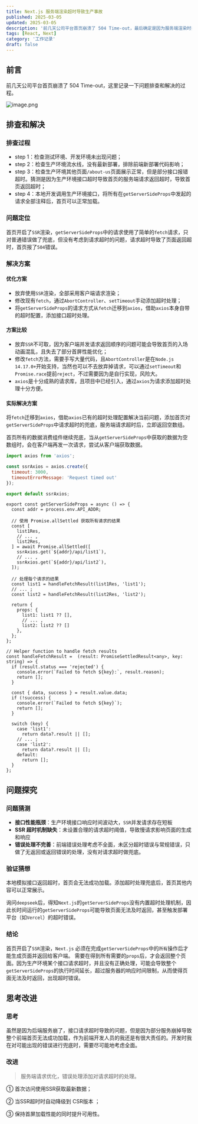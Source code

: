 ```yaml
---
title: Next.js 服务端渲染超时导致生产事故
published: 2025-03-05
updated: 2025-03-05
description: '前几天公司平台首页崩溃了 504 Time-out，最后确定是因为服务端渲染时接口请求超时导致页面返回超时。这里记录一下问题排查和解决的过程。'
tags: [React, Next]
category: '工作记录'
draft: false 
---
```



## 前言

前几天公司平台首页崩溃了 504 Time-out，这里记录一下问题排查和解决的过程。

![image.png](https://p0-xtjj-private.juejin.cn/tos-cn-i-73owjymdk6/637736f484584f628b3a940ec0a06f8c~tplv-73owjymdk6-jj-mark-v1:0:0:0:0:5o6Y6YeR5oqA5pyv56S-5Yy6IEAg6auY6aG55LiN6L-H5LiN5pS55ZCN:q75.awebp?policy=eyJ2bSI6MywidWlkIjoiNDMzMjU0NTk3MDgyMDg2MSJ9&rk3s=f64ab15b&x-orig-authkey=f32326d3454f2ac7e96d3d06cdbb035152127018&x-orig-expires=1745228181&x-orig-sign=5e8XdPkvHoWGHLR6FH7mb9fQo4U%3D)

## 排查和解决

### 排查过程

*   step 1：检查测试环境、开发环境未出现问题；
*   step 2：检查生产环境流水线，没有最新部署，排除前端新部署代码影响；
*   step 3：检查生产环境其他页面`/about-us`页面展示正常，但是部分接口报错超时。猜测是因为生产环境接口超时导致首页的服务端请求返回超时，导致首页返回超时；
*   step 4：本地开发调用生产环境接口，将所有在`getServerSideProps`中发起的请求全部注释后，首页可以正常加载。

### 问题定位

首页开启了`SSR`渲染，`getServerSideProps`中的请求使用了简单的`fetch`请求，只对普通错误做了兜底，但没有考虑到请求超时的问题，请求超时导致了页面返回超时，首页报了`504`错误。

### 解决方案

#### 优化方案

*   放弃使用`SSR`渲染，全部采用客户端请求渲染；
*   修改现有`fetch`，通过`AbortController`、`setTimeout`手动添加超时处理；
*   将`getServerSideProps`的请求方式从`fetch`迁移到`axios`，借助`axios`本身自带的超时配置，添加接口超时处理。

#### 方案比较

*   放弃`SSR`不可取，因为客户端并发请求返回顺序的问题可能会导致首页的入场动画混乱，且失去了部分首屏性能优化；
*   修改`fetch`方法，需要手写大量代码，且`AbortController`是在`Node.js 14.17.0+`开始支持，当然也可以不去放弃掉请求，可以通过`setTimeout`和`Promise.race`提前`reject`，不过需要因为是自行实现，风险大。
*   `axios`是十分成熟的请求库，且项目中已经引入，通过`axios`为请求添加超时处理十分方便。

#### 实际解决方案

将`fetch`迁移到`axios`，借助`axios`已有的超时处理配置解决当前问题，添加首页对`getServerSideProps`中请求超时的兜底，服务端请求超时后，立即返回空数组。

首页所有的数据消费组件继续兜底，当从`getServerSideProps`中获取的数据为空数组时，会在客户端再发一次请求，尝试从客户端获取数据。

```js
import axios from 'axios';

const ssrAxios = axios.create({
  timeout: 3000,
  timeoutErrorMessage: 'Request timed out'
});

export default ssrAxios;
```

```tsx
export const getServerSideProps = async () => {
  const addr = process.env.API_ADDR;

  // 使用 Promise.allSettled 获取所有请求的结果
  const [
    list1Res,
    // ... ,
    list2Res,
  ] = await Promise.allSettled([
    ssrAxios.get(`${addr}/api/list1`),
    // ... ,
    ssrAxios.get(`${addr}/api/list2`),
  ]);

  // 处理每个请求的结果
  const list1 = handleFetchResult(list1Res, 'list1');
  // ... ;
  const list2 = handleFetchResult(list2Res, 'list2');

  return {
    props: {
      list1: list1 ?? [],
      // ... ,
      list2: list2 ?? []
    },
  };
};

// Helper function to handle fetch results
const handleFetchResult =  (result: PromiseSettledResult<any>, key: string) => {
  if (result.status === 'rejected') {
    console.error(`Failed to fetch ${key}:`, result.reason);
    return [];
  }

  const { data, success } = result.value.data;
  if (!success) {
    console.error(`Failed to fetch ${key}`);
    return [];
  }

  switch (key) {
    case 'list1':
      return data?.result || [];
	// ... ;
    case 'list2':
      return data?.result || [];
    default:
      return [];
  }
};
```

## 问题探究

### 问题猜测

*   **接口性能瓶颈**：生产环境接口响应时间波动大，`SSR`并发请求存在短板
*   **SSR 超时机制缺失**：未设置合理的请求超时阈值，导致慢请求影响页面的生成和响应
*   **错误处理不完善**：前端错误处理考虑不全面，未区分超时错误与常规错误，只做了无返回或返回错误的处理，没有对请求超时做兜底。

### 验证猜想

本地模拟接口返回超时，首页会无法成功加载。添加超时处理兜底后，首页其他内容可以正常展示。

询问`deepseek`后，得知`Next.js`的`getServerSideProps`没有内置超时处理机制，因此长时间运行的`getServerSideProps`可能导致页面无法及时返回，甚至触发部署平台（如`Vercel`）的超时错误。

### 结论

首页开启了`SSR`渲染，`Next.js` 必须在完成`getServerSideProps`中的`所有`操作后才能生成页面并返回给客户端。 需要在得到所有需要的`props`后，才会返回整个页面。因为生产环境某个接口请求超时，并且没有正确处理，可能会导致整个`getServerSideProps`的执行时间延长，超过服务器的响应时间限制，从而使得页面无法及时返回，出现超时错误。

## 思考改进

### 思考

虽然是因为后端服务崩了，接口请求超时导致的问题，但是因为部分服务崩掉导致整个前端首页无法成功加载，作为前端开发人员的我还是有很大责任的。开发时我在对可能出现的错误进行兜底时，需要尽可能地考虑全面。

### 改进

> 服务端请求优化，错误处理添加对请求超时的处理。

① 首次访问使用SSR获取最新数据；

② 当SSR超时时自动降级到 CSR版本 ；

③ 保持首屏加载性能的同时提升可用性。
